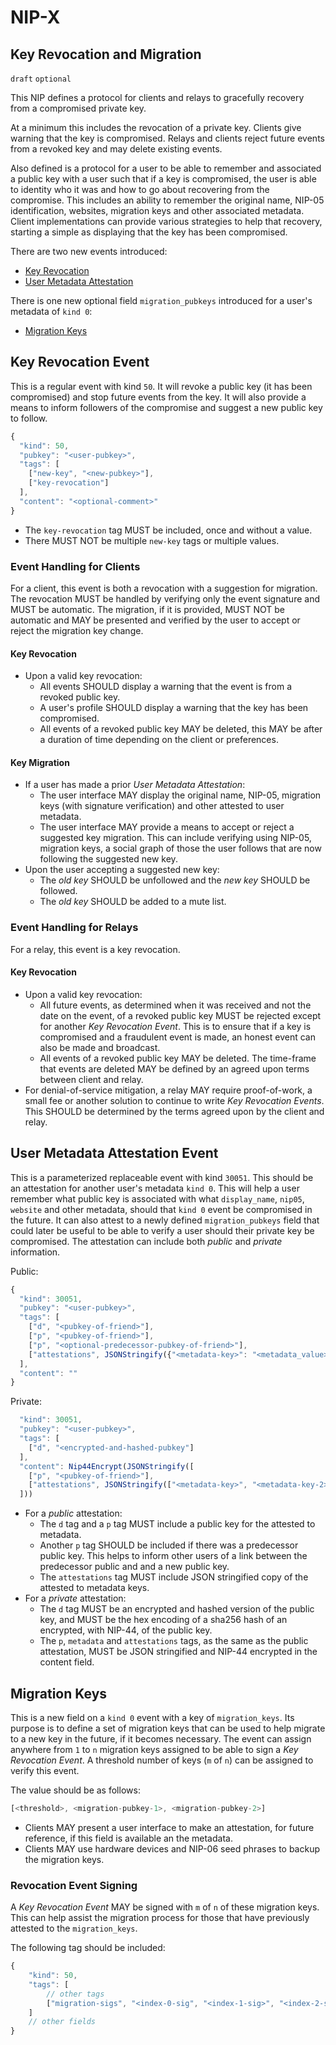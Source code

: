 NIP-X
=====

Key Revocation and Migration
------

`draft` `optional`

This NIP defines a protocol for clients and relays to gracefully recovery from a compromised private key.

At a minimum this includes the revocation of a private key. Clients give warning that the key is compromised. Relays and clients reject future events from a revoked key and may delete existing events.

Also defined is a protocol for a user to be able to remember and associated a public key with a user such that if a key is compromised, the user is able to identity who it was and how to go about recovering from the compromise. This includes an ability to remember the original name, NIP-05 identification, websites, migration keys and other associated metadata. Client implementations can provide various strategies to help that recovery, starting a simple as displaying that the key has been compromised.

There are two new events introduced:

* [Key Revocation](#key-revocation-event)
* [User Metadata Attestation](#user-metadata-attestation-event)

There is one new optional field `migration_pubkeys` introduced for a user's metadata of `kind 0`:

* [Migration Keys](#migration-keys)

## Key Revocation Event

This is a regular event with kind `50`. It will revoke a public key (it has been compromised) and stop future events from the key. It will also provide a means to inform followers of the compromise and suggest a new public key to follow.

```js
{
  "kind": 50,
  "pubkey": "<user-pubkey>",
  "tags": [
	["new-key", "<new-pubkey>"],
	["key-revocation"]
  ],
  "content": "<optional-comment>"
}
```

* The `key-revocation` tag MUST be included, once and without a value.
* There MUST NOT be multiple `new-key` tags or multiple values.

### Event Handling for Clients

For a client, this event is both a revocation with a suggestion for migration. The revocation MUST be handled by verifying only the event signature and MUST be automatic. The migration, if it is provided, MUST NOT be automatic and MAY be presented and verified by the user to accept or reject the migration key change.

#### Key Revocation
* Upon a valid key revocation:
  * All events SHOULD display a warning that the event is from a revoked public key.
  * A user's profile SHOULD display a warning that the key has been compromised.
  * All events of a revoked public key MAY be deleted, this MAY be after a duration of time depending on the client or preferences.

#### Key Migration
* If a user has made a prior _User Metadata Attestation_:
  * The user interface MAY display the original name, NIP-05, migration keys (with signature verification) and other attested to user metadata.
  * The user interface MAY provide a means to accept or reject a suggested key migration. This can include verifying using NIP-05, migration keys, a social graph of those the user follows that are now following the suggested new key.
* Upon the user accepting a suggested new key:
  * The _old key_ SHOULD be unfollowed and the _new key_ SHOULD be followed.
  * The _old key_ SHOULD be added to a mute list.

### Event Handling for Relays

For a relay, this event is a key revocation.

#### Key Revocation
* Upon a valid key revocation:
  * All future events, as determined when it was received and not the date on the event, of a revoked public key MUST be rejected except for another _Key Revocation Event_. This is to ensure that if a key is compromised and a fraudulent event is made, an honest event can also be made and broadcast.
  * All events of a revoked public key MAY be deleted. The time-frame that events are deleted MAY be defined by an agreed upon terms between client and relay.
* For denial-of-service mitigation, a relay MAY require proof-of-work, a small fee or another solution to continue to write _Key Revocation Events_. This SHOULD be determined by the terms agreed upon by the client and relay.

## User Metadata Attestation Event

This is a parameterized replaceable event with kind `30051`. This should be an attestation for another user's metadata `kind 0`. This will help a user remember what public key is associated with what `display_name`, `nip05`, `website` and other metadata, should that `kind 0` event be compromised in the future. It can also attest to a newly defined `migration_pubkeys` field that could later be useful to be able to verify a user should their private key be compromised. The attestation can include both _public_ and _private_ information.

Public:
```js
{
  "kind": 30051,
  "pubkey": "<user-pubkey>",
  "tags": [
	["d", "<pubkey-of-friend>"],
	["p", "<pubkey-of-friend>"],
	["p", "<optional-predecessor-pubkey-of-friend>"],
	["attestations", JSONStringify({"<metadata-key>": "<metadata_value>"})]
  ],
  "content": ""
}
```

Private:
```js
  "kind": 30051,
  "pubkey": "<user-pubkey>",
  "tags": [
	["d", "<encrypted-and-hashed-pubkey"]
  ],
  "content": Nip44Encrypt(JSONStringify([
	["p", "<pubkey-of-friend>"],
	["attestations", JSONStringify(["<metadata-key>", "<metadata-key-2>"])]
  ]))
```

* For a _public_ attestation:
  * The `d` tag and a `p` tag MUST include a public key for the attested to metadata.
  * Another `p` tag SHOULD be included if there was a predecessor public key. This helps to inform other users of a link between the predecessor public and and a new public key.
  * The `attestations` tag MUST include JSON stringified copy of the attested to metadata keys.
* For a _private_ attestation:
  * The `d` tag MUST be an encrypted and hashed version of the public key, and MUST be the hex encoding of a sha256 hash of an encrypted, with NIP-44, of the public key.
  * The `p`, `metadata` and `attestations` tags, as the same as the public attestation, MUST be JSON stringified and NIP-44 encrypted in the content field.

## Migration Keys

This is a new field on a `kind 0` event with a key of `migration_keys`. Its purpose is to define a set of migration keys that can be used to help migrate to a new key in the future, if it becomes necessary. The event can assign anywhere from `1` to `n` migration keys assigned to be able to sign a _Key Revocation Event_. A threshold number of keys (`m` of `n`) can be assigned to verify this event.

The value should be as follows:

```js
[<threshold>, <migration-pubkey-1>, <migration-pubkey-2>]
```

* Clients MAY present a user interface to make an attestation, for future reference, if this field is available an the metadata.
* Clients MAY use hardware devices and NIP-06 seed phrases to backup the migration keys.

### Revocation Event Signing

A _Key Revocation Event_ MAY be signed with `m` of `n` of these migration keys. This can help assist the migration process for those that have previously attested to the `migration_keys`.

The following tag should be included:
```js
{
	"kind": 50,
	"tags": [
		// other tags
		["migration-sigs", "<index-0-sig", "<index-1-sig>", "<index-2-sig>"]
	]
	// other fields
}
```
